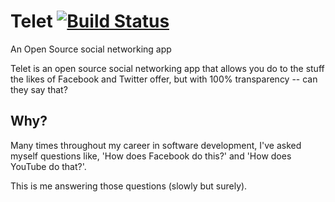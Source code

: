 # Telet [![Build Status](https://travis-ci.org/alhabibhasan/Telet.svg?branch=master)](https://travis-ci.org/alhabibhasan/Telet)
An Open Source social networking app

Telet is an open source social networking app that allows you do to the stuff the likes of Facebook and Twitter offer, but with 100% transparency -- can they say that?

## Why?

Many times throughout my career in software development, I've asked myself questions like, 'How does Facebook do this?' and 'How does YouTube do that?'.

This is me answering those questions (slowly but surely).
